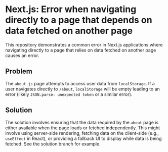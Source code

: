 # Next.js: Error when navigating directly to a page that depends on data fetched on another page

This repository demonstrates a common error in Next.js applications where navigating directly to a page that relies on data fetched on another page causes an error.

## Problem

The `about.js` page attempts to access user data from `localStorage`.  If a user navigates directly to `/about`, `localStorage` will be empty leading to an error (likely `JSON.parse: unexpected token` or a similar error).

## Solution

The solution involves ensuring that the data required by the `about` page is either available when the page loads or fetched independently. This might involve using server-side rendering, fetching data on the client-side (e.g., `useEffect` in React), or providing a fallback UI to display while data is being fetched.  See the solution branch for example.